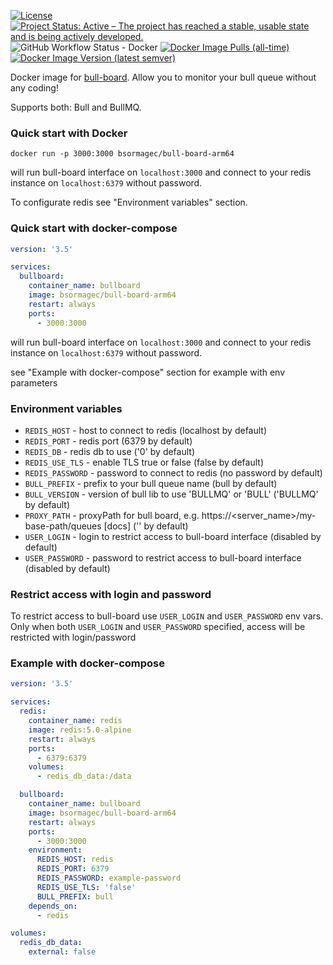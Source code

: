 [![License](https://img.shields.io/github/license/Addono/bull-board-docker?style=flat-square)](https://github.com/bsormagec/bull-board-docker/blob/master/LICENSE)
[![Project Status: Active – The project has reached a stable, usable state and is being actively developed.](https://img.shields.io/badge/project%20status-Active-greengrass?style=flat-square)](https://www.repostatus.org/#active)
![GitHub Workflow Status - Docker](https://img.shields.io/github/actions/workflow/status/bsormagec/bull-board-docker/docker-publish.yml?style=flat-square)
[
![Docker Image Pulls (all-time)](https://img.shields.io/docker/pulls/bsormagec/bull-board-arm64?style=flat-square)
![Docker Image Version (latest semver)](https://img.shields.io/docker/v/bsormagec/bull-board-arm64?sort=semver&style=flat-square)
](https://hub.docker.com/r/bsormagec/bull-board-arm64)

Docker image for [bull-board]. Allow you to monitor your bull queue without any coding!

Supports both: Bull and BullMQ.

### Quick start with Docker

```
docker run -p 3000:3000 bsormagec/bull-board-arm64
```
will run bull-board interface on `localhost:3000` and connect to your redis instance on `localhost:6379` without password.

To configurate redis see "Environment variables" section.

### Quick start with docker-compose
```yaml
version: '3.5'

services:
  bullboard:
    container_name: bullboard
    image: bsormagec/bull-board-arm64
    restart: always
    ports:
      - 3000:3000
```
will run bull-board interface on `localhost:3000` and connect to your redis instance on `localhost:6379` without password.

see "Example with docker-compose" section for example with env parameters


### Environment variables
* `REDIS_HOST` - host to connect to redis (localhost by default)
* `REDIS_PORT` - redis port (6379 by default)
* `REDIS_DB` - redis db to use ('0' by default)
* `REDIS_USE_TLS` - enable TLS true or false (false by default)
* `REDIS_PASSWORD` - password to connect to redis (no password by default)
* `BULL_PREFIX` - prefix to your bull queue name (bull by default)
* `BULL_VERSION` - version of bull lib to use 'BULLMQ' or 'BULL' ('BULLMQ' by default)
* `PROXY_PATH` - proxyPath for bull board, e.g. https://<server_name>/my-base-path/queues [docs] ('' by default)
* `USER_LOGIN` - login to restrict access to bull-board interface (disabled by default)
* `USER_PASSWORD` - password to restrict access to bull-board interface (disabled by default)


### Restrict access with login and password

To restrict access to bull-board use `USER_LOGIN` and `USER_PASSWORD` env vars.
Only when both `USER_LOGIN` and `USER_PASSWORD` specified, access will be restricted with login/password


### Example with docker-compose
```yaml
version: '3.5'

services:
  redis:
    container_name: redis
    image: redis:5.0-alpine
    restart: always
    ports:
      - 6379:6379
    volumes:
      - redis_db_data:/data

  bullboard:
    container_name: bullboard
    image: bsormagec/bull-board-arm64
    restart: always
    ports:
      - 3000:3000
    environment:
      REDIS_HOST: redis
      REDIS_PORT: 6379
      REDIS_PASSWORD: example-password
      REDIS_USE_TLS: 'false'
      BULL_PREFIX: bull
    depends_on:
      - redis

volumes:
  redis_db_data:
    external: false
```

[bull-board]: https://github.com/felixmosh/bull-board
[bull-board-docker]: https://github.com/Addono/bull-board-docker
